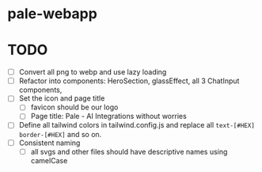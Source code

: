 # pale-webapp

# TODO
- [ ] Convert all png to webp and use lazy loading
- [ ] Refactor into components: HeroSection, glassEffect, all 3 ChatInput components,
- [ ] Set the icon and page title
    - [ ] favicon should be our logo
    - [ ] Page title: Pale - AI Integrations without worries
- [ ] Define all tailwind colors in tailwind.config.js and replace all `text-[#HEX]`  `border-[#HEX]` and so on.
- [ ] Consistent naming
    - [ ] all svgs and other files should have descriptive names using camelCase
